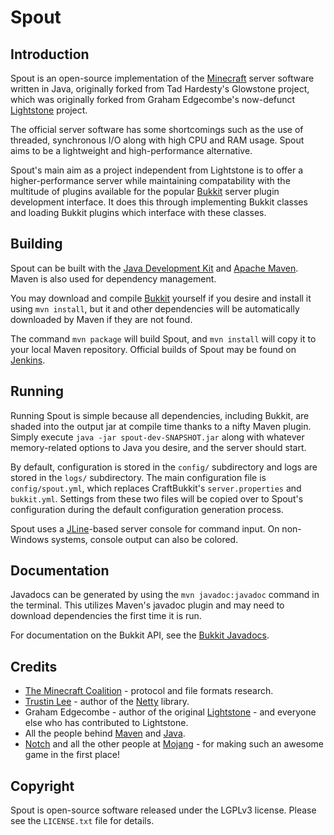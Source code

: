 Spout
==========
Introduction
------------
Spout is an open-source implementation of the [Minecraft](http://minecraft.net) 
server software written in Java, originally forked from Tad Hardesty's Glowstone
project, which was originally forked from Graham Edgecombe's now-defunct
[Lightstone](https://github.com/grahamedgecombe/lightstone) project.

The official server software has some shortcomings such as the use of threaded,
synchronous I/O along with high CPU and RAM usage. Spout aims to be a
lightweight and high-performance alternative.

Spout's main aim as a project independent from Lightstone is to offer a
higher-performance server while maintaining compatability with the multitude
of plugins available for the popular [Bukkit](http://bukkit.org) server plugin
development interface. It does this through implementing Bukkit classes and
loading Bukkit plugins which interface with these classes.

Building
--------
Spout can be built with the
[Java Development Kit](http://oracle.com/technetwork/java/javase/downloads) and
[Apache Maven](http://maven.apache.org). Maven is also used for dependency
management.

You may download and compile [Bukkit](https://github.com/Bukkit/Bukkit)
yourself if you desire and install it using `mvn install`, but it and other
dependencies will be automatically downloaded by Maven if they are not found.

The command `mvn package` will build Spout, and `mvn install` will copy it
to your local Maven repository. Official builds of Spout may be found on
[Jenkins](http://ci.onarandombox.com/job/Spout).

Running
-------
Running Spout is simple because all dependencies, including Bukkit, are
shaded into the output jar at compile time thanks to a nifty Maven plugin.
Simply execute `java -jar spout-dev-SNAPSHOT.jar` along with whatever
memory-related options to Java you desire, and the server should start.

By default, configuration is stored in the `config/` subdirectory and logs
are stored in the `logs/` subdirectory. The main configuration file is
`config/spout.yml`, which replaces CraftBukkit's `server.properties` and
`bukkit.yml`. Settings from these two files will be copied over to Spout's
configuration during the default configuration generation process.

Spout uses a [JLine](http://jline.sf.net)-based server console for command
input. On non-Windows systems, console output can also be colored. 

Documentation
-------------
Javadocs can be generated by using the `mvn javadoc:javadoc` command in the
terminal. This utilizes Maven's javadoc plugin and may need to download
dependencies the first time it is run.

For documentation on the Bukkit API, see the
[Bukkit Javadocs](http://jd.bukkit.org/).

Credits
-------
 * [The Minecraft Coalition](http://wiki.vg/wiki) - protocol and file formats
   research.
 * [Trustin Lee](http://gleamynode.net) - author of the
   [Netty](http://jboss.org/netty) library.
 * Graham Edgecombe - author of the original
   [Lightstone](https://github.com/grahamedgecombe/lightstone) - and everyone
   else who has contributed to Lightstone.
 * All the people behind [Maven](http://maven.apache.org) and
   [Java](http://java.oracle.com).
 * [Notch](http://mojang.com/notch) and all the other people at
   [Mojang](http://mojang.com) - for making such an awesome game in the first
   place!

Copyright
---------
Spout is open-source software released under the LGPLv3 license. Please see
the `LICENSE.txt` file for details.
